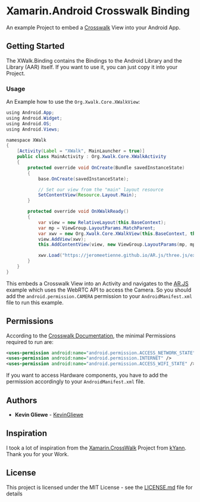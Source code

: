 # Xamarin.Android Crosswalk Binding

An example Project to embed a [Crosswalk](https://crosswalk-project.org/) View into your Android App.

## Getting Started

The XWalk.Binding contains the Bindings to the Android Library and the Library (AAR) itself. If you want to use it, you can just copy it into your Project.

### Usage

An Example how to use the `Org.Xwalk.Core.XWalkView`:

```Java
using Android.App;
using Android.Widget;
using Android.OS;
using Android.Views;

namespace XWalk
{
    [Activity(Label = "XWalk", MainLauncher = true)]
    public class MainActivity : Org.Xwalk.Core.XWalkActivity
    {
        protected override void OnCreate(Bundle savedInstanceState)
        {
            base.OnCreate(savedInstanceState);

            // Set our view from the "main" layout resource
            SetContentView(Resource.Layout.Main);
        }

        protected override void OnXWalkReady()
        {
			var view = new RelativeLayout(this.BaseContext);
			var mp = ViewGroup.LayoutParams.MatchParent;
			var xwv = new Org.Xwalk.Core.XWalkView(this.BaseContext, this);
			view.AddView(xwv);
			this.AddContentView(view, new ViewGroup.LayoutParams(mp, mp));

			xwv.Load("https://jeromeetienne.github.io/AR.js/three.js/examples/mobile-performance.html", null);
        }
    }
}
```

This embeds a Crosswalk View into an Activity and navigates to the [AR.JS](https://github.com/jeromeetienne/AR.js) example which uses the WebRTC API to access the Camera. So you should add the `android.permission.CAMERA` permission to your `AndroidManifest.xml` file to run this example.

## Permissions

According to the [Crosswalk Documentation](https://crosswalk-project.org/documentation/android/embedding_crosswalk.html), the minimal Permissions required to run are:

```xml
<uses-permission android:name="android.permission.ACCESS_NETWORK_STATE" />
<uses-permission android:name="android.permission.INTERNET" />
<uses-permission android:name="android.permission.ACCESS_WIFI_STATE" />
```

If you want to access Hardware components, you have to add the permission accordingly to your `AndroidManifest.xml` file.

## Authors

* **Kevin Gliewe** - [KevinGliewe](https://github.com/KevinGliewe)

## Inspiration

I took a lot of inspiration from the [Xamarin.CrossWalk](https://github.com/Youscribe/Xamarin.CrossWalk) Project from [kYann](https://github.com/kYann).
Thank you for your Work.

## License

This project is licensed under the MIT License - see the [LICENSE.md](LICENSE.md) file for details
